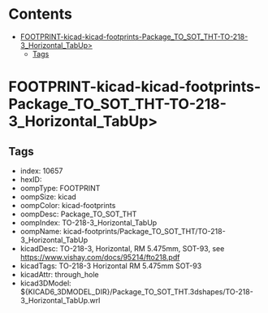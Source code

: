 



Contents
========

* [FOOTPRINT-kicad-kicad-footprints-Package_TO_SOT_THT-TO-218-3_Horizontal_TabUp>](#footprint-kicad-kicad-footprints-package_to_sot_tht-to-218-3_horizontal_tabup)
	* [Tags](#tags)

# FOOTPRINT-kicad-kicad-footprints-Package_TO_SOT_THT-TO-218-3_Horizontal_TabUp>

## Tags

- index: 10657
- hexID: 
- oompType: FOOTPRINT
- oompSize: kicad
- oompColor: kicad-footprints
- oompDesc: Package_TO_SOT_THT
- oompIndex: TO-218-3_Horizontal_TabUp
- oompName: kicad-footprints/Package_TO_SOT_THT/TO-218-3_Horizontal_TabUp
- kicadDesc: TO-218-3, Horizontal, RM 5.475mm, SOT-93, see https://www.vishay.com/docs/95214/fto218.pdf
- kicadTags: TO-218-3 Horizontal RM 5.475mm SOT-93
- kicadAttr: through_hole
- kicad3DModel: ${KICAD6_3DMODEL_DIR}/Package_TO_SOT_THT.3dshapes/TO-218-3_Horizontal_TabUp.wrl
